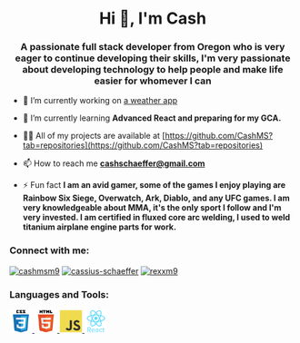 <h1 align="center">Hi 👋, I'm Cash</h1>
<h3 align="center">A passionate full stack developer from Oregon who is very eager to continue developing their skills, I'm very passionate about developing technology to help people and make life easier for whomever I can</h3>

- 🔭 I’m currently working on [a weather app](https://github.com/CashMS/weather-app)

- 🌱 I’m currently learning **Advanced React and preparing for my GCA.**

- 👨‍💻 All of my projects are available at [https://github.com/CashMS?tab=repositories](https://github.com/CashMS?tab=repositories)

- 📫 How to reach me **cashschaeffer@gmail.com**

- ⚡ Fun fact **I am an avid gamer, some of the games I enjoy playing are Rainbow Six Siege, Overwatch, Ark, Diablo, and any UFC games. I am very knowledgeable about MMA, it's the only sport I follow and I'm very invested. I am certified in fluxed core arc welding, I used to weld titanium airplane engine parts for work.**

<h3 align="left">Connect with me:</h3>
<p align="left">
<a href="https://twitter.com/cashmsm9" target="blank"><img align="center" src="https://raw.githubusercontent.com/rahuldkjain/github-profile-readme-generator/master/src/images/icons/Social/twitter.svg" alt="cashmsm9" height="30" width="40" /></a>
<a href="https://linkedin.com/in/cassius-schaeffer" target="blank"><img align="center" src="https://raw.githubusercontent.com/rahuldkjain/github-profile-readme-generator/master/src/images/icons/Social/linked-in-alt.svg" alt="cassius-schaeffer" height="30" width="40" /></a>
<a href="https://www.leetcode.com/rexxm9" target="blank"><img align="center" src="https://raw.githubusercontent.com/rahuldkjain/github-profile-readme-generator/master/src/images/icons/Social/leet-code.svg" alt="rexxm9" height="30" width="40" /></a>
</p>

<h3 align="left">Languages and Tools:</h3>
<p align="left"> <a href="https://www.w3schools.com/css/" target="_blank" rel="noreferrer"> <img src="https://raw.githubusercontent.com/devicons/devicon/master/icons/css3/css3-original-wordmark.svg" alt="css3" width="40" height="40"/> </a> <a href="https://www.w3.org/html/" target="_blank" rel="noreferrer"> <img src="https://raw.githubusercontent.com/devicons/devicon/master/icons/html5/html5-original-wordmark.svg" alt="html5" width="40" height="40"/> </a> <a href="https://developer.mozilla.org/en-US/docs/Web/JavaScript" target="_blank" rel="noreferrer"> <img src="https://raw.githubusercontent.com/devicons/devicon/master/icons/javascript/javascript-original.svg" alt="javascript" width="40" height="40"/> </a> <a href="https://reactjs.org/" target="_blank" rel="noreferrer"> <img src="https://raw.githubusercontent.com/devicons/devicon/master/icons/react/react-original-wordmark.svg" alt="react" width="40" height="40"/> </a> </p>






<!--
**CashMS/CashMS** is a ✨ _special_ ✨ repository because its `README.md` (this file) appears on your GitHub profile.

Here are some ideas to get you started:

- 🔭 I’m currently working on ...
- 🌱 I’m currently learning ...
- 👯 I’m looking to collaborate on ...
- 🤔 I’m looking for help with ...
- 💬 Ask me about ...
- 📫 How to reach me: ...
- 😄 Pronouns: ...
- ⚡ Fun fact: ...
-->
